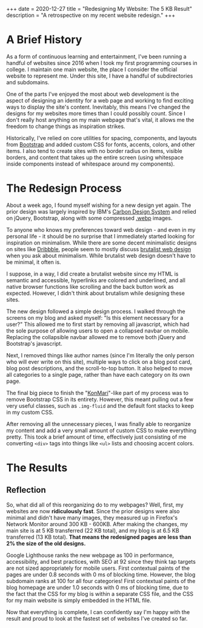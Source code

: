 +++
date = 2020-12-27
title = "Redesigning My Website: The 5 KB Result"
description = "A retrospective on my recent website redesign."
+++

# A Brief History

As a form of continuous learning and entertainment, I've been running a
handful of websites since 2016 when I took my first programming courses
in college. I maintain one main website, the place I consider the
official website to represent me. Under this site, I have a handful of
subdirectories and subdomains.

One of the parts I've enjoyed the most about web development is the
aspect of designing an identity for a web page and working to find
exciting ways to display the site's content. Inevitably, this means
I've changed the designs for my websites more times than I could
possibly count. Since I don't really host anything on my main webpage
that's vital, it allows me the freedom to change things as inspiration
strikes.

Historically, I've relied on core utilities for spacing, components,
and layouts from [Bootstrap](https://getbootstrap.com) and added custom
CSS for fonts, accents, colors, and other items. I also tend to create
sites with no border radius on items, visible borders, and content that
takes up the entire screen (using whitespace inside components instead
of whitespace around my components).

# The Redesign Process

About a week ago, I found myself wishing for a new design yet again. The
prior design was largely inspired by IBM's [Carbon Design
System](https://www.carbondesignsystem.com) and relied on jQuery,
Bootstrap, along with some compressed
[.webp](https://en.wikipedia.org/wiki/WebP) images.

To anyone who knows my preferences toward web design - and even in my
personal life - it should be no surprise that I immediately started
looking for inspiration on minimalism. While there are some decent
minimalistic designs on sites like
[Dribbble](https://dribbble.com/search/shots/popular/web-design?q=minimalism),
people seem to mostly discuss [brutalist web
design](https://brutalist-web.design) when you ask about minimalism.
While brutalist web design doesn't have to be minimal, it often is.

I suppose, in a way, I did create a brutalist website since my HTML is
semantic and accessible, hyperlinks are colored and underlined, and all
native browser functions like scrolling and the back button work as
expected. However, I didn't think about brutalism while designing these
sites.

The new design followed a simple design process. I walked through the
screens on my blog and asked myself: "Is this element necessary for a
user?" This allowed me to first start by removing all javascript, which
had the sole purpose of allowing users to open a collapsed navbar on
mobile. Replacing the collapsible navbar allowed me to remove both
jQuery and Bootstrap's javascript.

Next, I removed things like author names (since I'm literally the only
person who will ever write on this site), multiple ways to click on a
blog post card, blog post descriptions, and the scroll-to-top button. It
also helped to move all categories to a single page, rather than have
each category on its own page.

The final big piece to finish the
"[KonMari](https://en.wikipedia.org/wiki/Marie_Kondo#KonMari_method)"-like
part of my process was to remove Bootstrap CSS in its entirety. However,
this meant pulling out a few very useful classes, such as `.img-fluid`
and the default font stacks to keep in my custom CSS.

After removing all the unnecessary pieces, I was finally able to
reorganize my content and add a very small amount of custom CSS to make
everything pretty. This took a brief amount of time, effectively just
consisting of me converting `<div>` tags into things like
`<ul>` lists and choosing accent colors.

# The Results

## Reflection

So, what did all of this reorganizing do to my webpages? Well, first, my
websites are now **ridiculously fast**. Since the prior designs were
also minimal and didn't have many images, they measured up in
Firefox's Network Monitor around 300 KB - 600KB. After making the
changes, my main site is at 5 KB transferred (22 KB total), and my blog
is at 6.5 KB transferred (13 KB total). **That means the redesigned
pages are less than 2% the size of the old designs.**

Google Lighthouse ranks the new webpage as 100 in performance,
accessibility, and best practices, with SEO at 92 since they think tap
targets are not sized appropriately for mobile users. First contextual
paints of the pages are under 0.8 seconds with 0 ms of blocking time.
However, the blog subdomain ranks at 100 for all four categories! First
contextual paints of the blog homepage are under 1.0 seconds with 0 ms
of blocking time, due to the fact that the CSS for my blog is within a
separate CSS file, and the CSS for my main website is simply embedded in
the HTML file.

Now that everything is complete, I can confidently say I'm happy with
the result and proud to look at the fastest set of websites I've
created so far.
